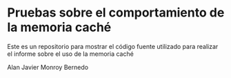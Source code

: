 # Pruebas sobre el comportamiento de la memoria caché

Este es un repositorio para mostrar el código fuente utilizado para realizar el informe sobre el uso de la memoria caché

Alan Javier Monroy Bernedo
